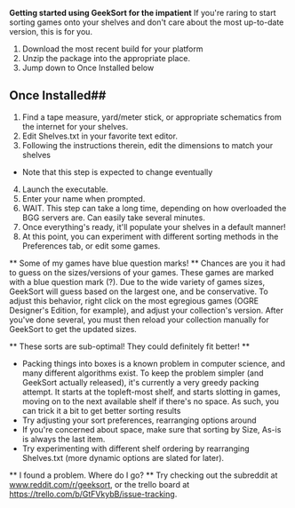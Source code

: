 **Getting started using GeekSort for the impatient**
If you're raring to start sorting games onto your shelves and don't care about the most up-to-date version, this is for you.
1. Download the most recent build for your platform
2. Unzip the package into the appropriate place.
3. Jump down to Once Installed below


## Once Installed##
1. Find a tape measure, yard/meter stick, or appropriate schematics from the internet for your shelves.
2. Edit Shelves.txt in your favorite text editor.
3. Following the instructions therein, edit the dimensions to match your shelves
* Note that this step is expected to change eventually
4. Launch the executable.
5. Enter your name when prompted.
6. WAIT. This step can take a long time, depending on how overloaded the BGG servers are. Can easily take several minutes.
7. Once everything's ready, it'll populate your shelves in a default manner!
8. At this point, you can experiment with different sorting methods in the Preferences tab, or edit some games.

** Some of my games have blue question marks! **
Chances are you it had to guess on the sizes/versions of your games. These games are marked with a blue question mark (?).
Due to the wide variety of games sizes, GeekSort will guess based on the largest one, and be conservative. To adjust this behavior,
right click on the most egregious games (OGRE Designer's Edition, for example), and adjust your collection's version.
After you've done several, you must then reload your collection manually for GeekSort to get the updated sizes.

** These sorts are sub-optimal! They could definitely fit better! **
* Packing things into boxes is a known problem in computer science, and many different algorithms exist.
  To keep the problem simpler (and GeekSort actually released), it's currently a very greedy packing attempt.
  It starts at the topleft-most shelf, and starts slotting in games, moving on to the next available shelf if there's no space.
  As such, you can trick it a bit to get better sorting results
* Try adjusting your sort preferences, rearranging options around
* If you're concerned about space, make sure that sorting by Size, As-is is always the last item.
* Try experimenting with different shelf ordering by rearranging Shelves.txt (more dynamic options are slated for later). 

** I found a problem. Where do I go? **
Try checking out the subreddit at www.reddit.com/r/geeksort, or the trello board at https://trello.com/b/GtFVkybB/issue-tracking.


